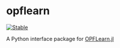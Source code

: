 # opflearn

[![Stable](https://img.shields.io/badge/docs-stable-blue.svg)](https://nrel.github.io/OPFLearn.jl/dev/python/)

A Python interface package for [OPFLearn.jl](https://github.com/NREL/OPFLearn.jl)
